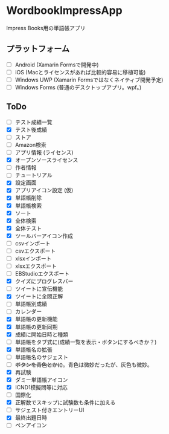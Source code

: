 # WordbookImpressApp
Impress Books用の単語帳アプリ

## プラットフォーム
- [ ] Android (Xamarin Formsで開発中)
- [ ] iOS (Macとライセンスがあれば比較的容易に移植可能)
- [ ] Windows UWP (Xamarin Formsではなくネイティブ開発予定)
- [ ] Windows Forms (普通のデスクトップアプリ。wpf。)

## ToDo
- [ ] テスト成績一覧
- [x] テスト後成績
- [ ] ストア
- [ ] Amazon検索
- [ ] アプリ情報 (ライセンス)
- [x] オープンソースライセンス
- [ ] 作者情報
- [ ] チュートリアル
- [x] 設定画面
- [x] アプリアイコン設定 (仮)
- [x] 単語帳削除
- [x] 単語帳検索
- [x] ソート
- [x] 全体検索
- [x] 全体テスト
- [x] ツールバーアイコン作成
- [ ] csvインポート
- [ ] csvエクスポート
- [ ] xlsxインポート
- [ ] xlsxエクスポート
- [ ] EBStudioエクスポート
- [x] クイズにプログレスバー
- [ ] ツイートに宣伝機能
- [x] ツイートに全問正解
- [ ] 単語帳別成績
- [ ] カレンダー
- [x] 単語帳の更新機能
- [x] 単語帳の更新同期
- [x] 成績に開始日時と種類
- [ ] 単語帳をタブ式に(成績一覧を表示・ボタンにするべきか？)
- [x] 単語帳名の拡張
- [ ] 単語帳名のサジェスト
- [ ] ~~ボタンを青色とかに~~。青色は微妙だったが、灰色も微妙。
- [x] 再試験
- [x] ダミー単語帳アイコン
- [x] ICND1模擬問等に対応
- [ ] 国際化
- [x] 正解数でスキップに試験数も条件に加える
- [ ] サジェスト付きエントリーUI
- [x] 最終出題日時
- [ ] ペンアイコン
